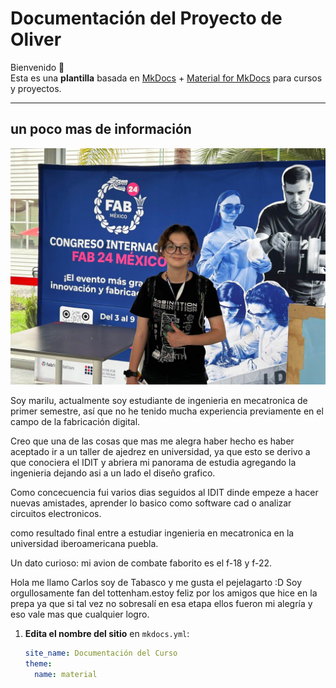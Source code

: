 # Documentación del Proyecto de Oliver

Bienvenido 👋  
Esta es una **plantilla** basada en [MkDocs](https://www.mkdocs.org/) + [Material for MkDocs](https://squidfunk.github.io/mkdocs-material/) para cursos y proyectos.

---

## un poco mas de información


<img src="../docs/recursos/imgs/fablab2024-min.jpg" alt="" width="600">

Soy marilu, actualmente soy estudiante de ingenieria en mecatronica de primer semestre, así que no he tenido mucha experiencia previamente en el campo de la fabricación digital.



Creo que una de las cosas que mas me alegra haber hecho es haber aceptado ir a un taller de ajedrez en universidad, ya que esto se derivo a que conociera el IDIT y abriera mi panorama de estudia agregando la ingenieria dejando asi a un lado el diseño grafico.

Como concecuencia fui varios dias seguidos al IDIT dinde empeze a hacer nuevas amistades, aprender lo basico como software cad o analizar circuitos electronicos.

como resultado final entre a estudiar ingenieria en mecatronica en la universidad iberoamericana puebla.

 Un dato curioso: mi avion de combate faborito es el f-18 y f-22.




 Hola me llamo Carlos soy de Tabasco y me gusta el pejelagarto :D
Soy orgullosamente fan del tottenham.estoy feliz por los amigos que hice en la prepa ya que si tal vez no sobresalí en esa etapa ellos fueron mi alegría y eso vale mas que cualquier logro.



1. **Edita el nombre del sitio** en `mkdocs.yml`:
   ```yaml
   site_name: Documentación del Curso
   theme:
     name: material
